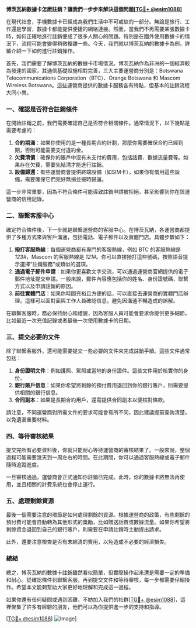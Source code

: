 **博茨瓦納數據卡怎麽註銷？讓我們一步步來解決這個問題[[TG💪+ @esim1088](https://t.me/s/esim1088)]**

在現代社會，手機數據卡已經成為我們生活中不可或缺的一部分。無論是旅行、工作還是學習，數據卡都能提供便捷的網絡連接。然而，當我們不再需要某張數據卡時，如何正確地進行註銷便成了很多人關心的問題。特別是在國外使用數據卡的情況下，流程可能會變得稍微複雜一些。今天，我們就以博茨瓦納的數據卡為例，詳細介紹一下如何進行註銷操作。

首先，我們需要了解博茨瓦納的數據卡市場情況。博茨瓦納作為非洲的一個經濟較為發達的國家，其通信基礎設施相對完善，三大主要運營商分別是：Botswana Telecommunications Corporation（BTC）、Orange Botswana 和 Mascom Wireless Botswana。這些運營商提供的數據卡服務各有特點，但基本的註銷流程大同小異。

### **一、確認是否符合註銷條件**

在開始註銷之前，我們需要確認自己是否符合相關條件。通常情況下，以下幾點是需要考慮的：

1. **合約期滿**：如果你使用的是一種長期合約計劃，那麼你需要確保合約已經到期，否則可能需要支付違約金。
2. **欠費清償**：確保你的賬戶中沒有未支付的費用，包括話費、數據流量費等。如果存在欠費，需要先結清才能進行註銷。
3. **設備歸還**：有些運營商會提供終端設備（如SIM卡），如果你有借用這些設備，需要確保它們完好無損並按時歸還。

這一步非常重要，因為不符合條件可能導致註銷申請被拒絕，甚至影響到你在該運營商的信用記錄。

### **二、聯繫客服中心**

確定符合條件後，下一步就是聯繫運營商的客服中心。在博茨瓦納，各運營商都提供了多種方式來與客戶溝通，包括電話、電子郵件以及實體門店。具體步驟如下：

1. **撥打客服熱線**：每個運營商都有專門的客服熱線，例如 BTC 的客服熱線是 *123#*，Mascom 的客服熱線是 *121#*。你可以直接撥打這些號碼，按照語音提示選擇“註銷服務”或類似的選項。
2. **通過電子郵件申請**：如果你更喜歡文字交流，可以通過運營商官網提供的電子郵件地址提交申請。一般來說，郵件內容應包括你的姓名、身份證號碼、聯繫方式以及申請註銷的原因。
3. **前往實體門店**：如果你時間充裕且方便的話，可以直接去運營商的實體門店辦理。這樣可以面對面與工作人員確認信息，避免因溝通不暢造成的誤解。

在聯繫客服時，務必保持耐心和禮貌，因為客服人員可能會要求你提供更多細節，比如最近一次充值記錄或者最後一次使用數據卡的日期。

### **三、提交必要的文件**

除了聯繫客服外，還可能需要提交一些必要的文件來完成註銷手續。這些文件通常包括：

1. **身份證明文件**：例如護照、駕照或當地的身份證件。這些文件用於核實你的身份。
2. **銀行賬戶信息**：如果你希望將剩餘的預付費用退回到你的銀行賬戶，則需要提供相關的銀行信息。
3. **合同副本**：如果是長期合約用戶，還需提供合同副本以便核對條款。

請注意，不同運營商對所需文件的要求可能會有所不同，因此建議提前查詢清楚，以免遺漏重要材料。

### **四、等待審核結果**

提交完所有必要資料後，你就只能耐心等待運營商的審核結果了。一般來說，整個過程可能需要幾天到一周左右的時間。在此期間，你可以通過客服熱線或電子郵件隨時追蹤進度。

一旦審核通過，運營商會正式通知你註銷已完成。此時，你的數據卡將無法再使用，並且相關的計費系統也會停止運行。

### **五、處理剩餘資源**

最後一個需要注意的環節是如何處理剩餘的資源。根據運營商的政策，有些剩餘的預付費可能會自動轉為其他形式的獎勵，比如贈送話費或數據流量。如果你希望將剩餘資金退回到自己的銀行賬戶，則需要在申請註銷時主動提出請求。

此外，還要注意檢查是否有未結清的費用，以免造成不必要的經濟損失。

### **總結**

總之，博茨瓦納的數據卡註銷雖然看似簡單，但實際操作起來還是需要一定的準備和耐心。從確認條件到聯繫客服，再到提交文件和等待審核，每一步都需要仔細操作。希望本文能夠幫助大家更好地理解和完成這一過程。

如果你還有任何疑問或遇到困難，不妨加入我們的社群[[TG💪+ @esim1088](https://t.me/s/esim1088)]，這裡聚集了許多有經驗的朋友，他們可以為你提供進一步的支持和指導。

[[TG💪+ @esim1088](https://t.me/s/esim1088)] ![Image](https://i.postimg.cc/4NQfJmqS/Snipaste-2025-05-13-00-14-12.png)]
